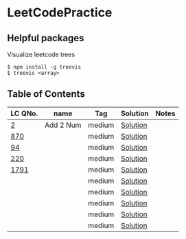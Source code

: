 # LeetCodePractice

## Helpful packages
Visualize leetcode trees
```
$ npm install -g treevis
$ treevis <array>
```
## Table of Contents

LC QNo. | name | Tag | Solution | Notes
---- | --- | ----  | ---- | ----
[2](https://leetcode.com/problems/add-two-numbers/) | Add 2 Num | medium | [Solution](src/leetcode/medium/Add2Num.java) |
[870](https://leetcode.com/problems/advantage-shuffle/) | | medium | [Solution](src/leetcode/medium/AdvantageShuffle.java) |
[94](https://leetcode.com/problems/binary-tree-inorder-traversal/) | | medium | [Solution](src/leetcode/medium/BinaryTreeInorderTraversal.java) |
[220](https://leetcode.com/problems/contains-duplicate-iii/) | | medium | [Solution](src/leetcode/medium/ContainsDuplicate3.java) |
[1791]() | | medium | [Solution]() |
[]() | | medium | [Solution]() |
[]() | | medium | [Solution]() |
[]() | | medium | [Solution]() |
[]() | | medium | [Solution]() |
[]() | | medium | [Solution]() | 
